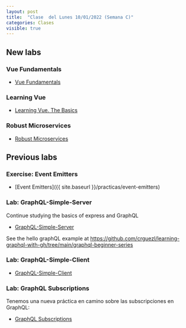 ```yaml
---
layout: post
title:  "Clase  del Lunes 10/01/2022 (Semana C)"
categories: Clases
visible: true
---
```



## New labs

### Vue Fundamentals

* [Vue Fundamentals](https://github.com/crguezl/vuejs-fundamentals)

### Learning Vue

* [Learning Vue. The Basics](https://crguezl.github.io/learning-vue-geting-started-guide/)

### Robust Microservices

* [Robust Microservices]({{site.baseurl}}/practicas/robust-microservices)

## Previous labs

### Exercise: Event Emitters

* [Event Emitters]({{ site.baseurl }}/practicas/event-emitters)


### Lab: GraphQL-Simple-Server

Continue studying the basics of express and GraphQL

* [GraphQL-Simple-Server]({{site.baseurl}}/practicas/graphql-simple-server/#resolvers)

See the hello graphQL example at <https://github.com/crguezl/learning-graphql-with-gh/tree/main/graphql-beginner-series>


### Lab: GraphQL-Simple-Client 

* [GraphQL-Simple-Client]({{site.baseurl}}/practicas/graphql-simple-client/)


### Lab: GraphQL Subscriptions

Tenemos una nueva práctica en camino sobre las subscripciones en GraphQL:

* [GraphQL Subscriptions]({{site.baseurl}}/practicas/graphql-subscriptions/)

